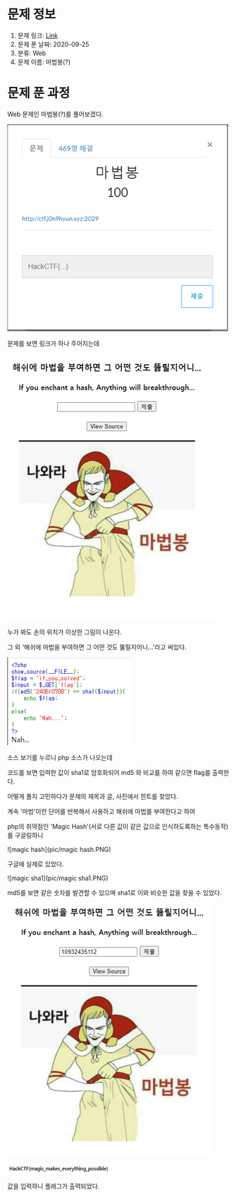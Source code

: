 # 문제 정보
1. 문제 링크: [Link](https://ctf.j0n9hyun.xyz/challenges#마법봉)
2. 문제 푼 날짜: 2020-09-25
3. 분류: Web
4. 문제 이름: 마법봉(?)

# 문제 푼 과정

Web 문제인 마법봉(?)를 풀어보겠다.

![main](pic/main.PNG)

문제를 보면 링크가 하나 주어지는데

![web](pic/web.PNG)

누가 봐도 손의 위치가 이상한 그림이 나온다.

그 외 '해쉬에 마법을 부여하면 그 어떤 것도 뚫릴지어니...'라고 써있다.

![source](pic/source.PNG)

소스 보기를 누르니 php 소스가 나오는데

코드를 보면 입력한 값이 sha1로 암호화되어 md5 와 비교를 하여 같으면 flag를 출력한다.



어떻게 풀지 고민하다가 문제의 제목과 글, 사진에서 힌트를 찾았다.

계속 '마법'이란 단어를 반복해서 사용하고 해쉬에 마법를 부여한다고 하여

php의 취약점인 'Magic Hash'(서로 다른 값이 같은 값으로 인식하도록하는 특수동작)를 구글링하니

![magic hash](pic/magic hash.PNG)

구글에 실제로 있었다.

![magic sha1](pic/magic sha1.PNG)

md5를 보면 같은 숫자를 발견할 수 있으며 sha1로 이와 비슷한 값을 찾을 수 있었다.

![hash](pic/hash.PNG)

![flag](pic/flag.PNG)

값을 입력하니 플래그가 출력되었다.